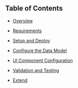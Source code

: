## Table of Contents

<!-- disco-toc-start -->
- [Overview](https://github.com/SAP-samples/btp-cap-genai-semantic-search/blob/main/docs/tutorial/Overview.md)

- [Requirements](https://github.com/SAP-samples/btp-cap-genai-semantic-search/blob/main/docs/tutorial/1-Requirements.md)
  
- [Setup and Deploy](https://github.com/SAP-samples/btp-cap-genai-semantic-search/blob/main/docs/tutorial/2-Setup%20and%20Deploy.md)

- [Configure the Data Model](https://github.com/SAP-samples/btp-cap-genai-semantic-search/blob/main/docs/tutorial/3-Configure%20the%20Data%20Model.md)

- [UI Component Configuration](https://github.com/SAP-samples/btp-cap-genai-semantic-search/blob/main/docs/tutorial/4-UI%20Component%20Configuration.md)

- [Validation and Testing](https://github.com/SAP-samples/btp-cap-genai-semantic-search/blob/main/docs/tutorial/5-%20Validation%20and%20Testing.md)

- [Extend](https://github.com/SAP-samples/btp-cap-genai-semantic-search/blob/main/docs/tutorial/6-Extend.md)

<!-- disco-toc-end -->
